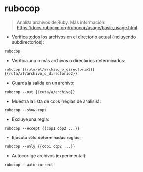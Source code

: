 # rubocop

> Analiza archivos de Ruby.
> Más información: <https://docs.rubocop.org/rubocop/usage/basic_usage.html>.

- Verifica todos los archivos en el directorio actual (incluyendo subdirectorios):

`rubocop`

- Verifica uno o más archivos o directorios determinados:

`rubocop {{ruta/al/archivo_o_directorio1}} {{ruta/al/archivo_o_directorio2}}`

- Guarda la salida en un archivo:

`rubocop --out {{ruta/a/archivo}}`

- Muestra la lista de cops (reglas de análisis):

`rubocop --show-cops`

- Excluye una regla:

`rubocop --except {{cop1 cop2 ...}}`

- Ejecuta sólo determinadas reglas:

`rubocop --only {{cop1 cop2 ...}}`

- Autocorrige archivos (experimental):

`rubocop --auto-correct`
